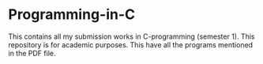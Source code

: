 # Programming-in-C
This contains all my submission works in C-programming (semester 1). This repository is for academic purposes. This have all the programs mentioned in the PDF file.

